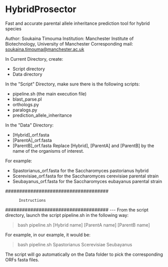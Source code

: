 # HybridProsector
Fast and accurate parental allele inheritance prediction tool for hybrid species

Author: Soukaina Timouma
Institution: Manchester Institute of Biotechnology, University of Manchester
Corresponding mail: soukaina.timouma@manchester.ac.uk

In Current Directory, create:
- Script directory
- Data directory

In the "Script" Directory, make sure there is the following scripts:
- pipeline.sh (the main execution file)
- blast_parse.pl
- orthologs.py
- paralogs.py
- prediction_allele_inheritance

In the "Data" Directory:
- [Hybrid]_orf.fasta
- [ParentA]_orf.fasta
- [ParentB]_orf.fasta
Replace [Hybrid], [ParentA] and [ParentB] by the name of the organisms of interest.

For example:
- Spastorianus_orf.fasta for the Saccharomyces pastorianus hybrid
- Scerevisiae_orf.fasta for the Saccharomyces cerevisiae parental strain
- Seubayanus_orf.fasta for the Saccharomyces eubayanus parental strain


#####################################

          Instructions
          
#####################################
--- From the script directory, launch the script pipeline.sh in the following way:
> bash pipeline.sh [Hybrid name] [ParentA name] [ParentB name]

For example, in our example, it would be:
> bash pipeline.sh Spastorianus Scerevisiae Seubayanus

The script will go automatically on the Data folder to pick the corresponding ORFs fasta files.





